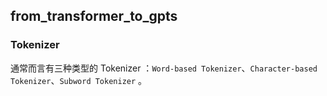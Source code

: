 ## from_transformer_to_gpts

### Tokenizer

通常而言有三种类型的 Tokenizer ：`Word-based Tokenizer`、`Character-based Tokenizer`、`Subword Tokenizer` 。
